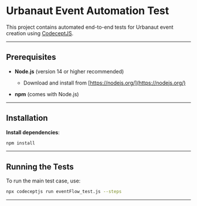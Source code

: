 # Urbanaut Event Automation Test

This project contains automated end-to-end tests for Urbanaut event creation using [CodeceptJS](https://codecept.io/).

---

## Prerequisites

- **Node.js** (version 14 or higher recommended)
  - Download and install from [https://nodejs.org/](https://nodejs.org/)

- **npm** (comes with Node.js)

---

## Installation

**Install dependencies**:

   ```sh
   npm install
   ```

---

## Running the Tests

To run the main test case, use:

```sh
npx codeceptjs run eventFlow_test.js --steps
```

---
